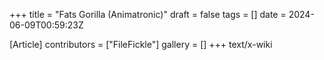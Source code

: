 +++
title = "Fats Gorilla (Animatronic)"
draft = false
tags = []
date = 2024-06-09T00:59:23Z

[Article]
contributors = ["FileFickle"]
gallery = []
+++
text/x-wiki